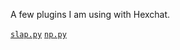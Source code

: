A few plugins I am using with Hexchat.

[`slap.py`](https://github.com/hexchat/hexchat-addons/blob/master/python/slap/slap.py)
[`np.py`](https://github.com/knitori/tools/blob/master/hexchat/np.py)